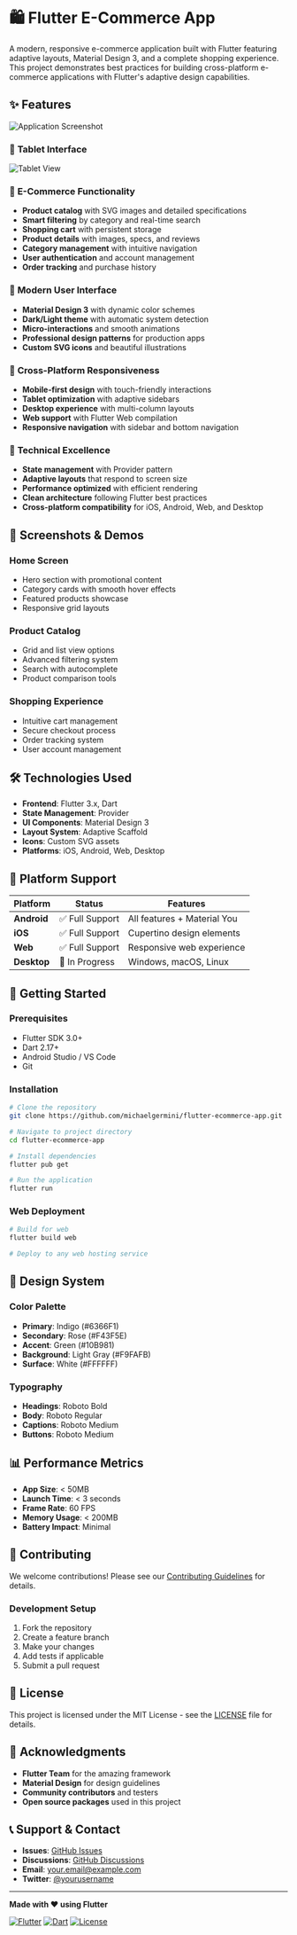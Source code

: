 # 🛍️ Flutter E-Commerce App

A modern, responsive e-commerce application built with Flutter featuring adaptive layouts, Material Design 3, and a complete shopping experience. This project demonstrates best practices for building cross-platform e-commerce applications with Flutter's adaptive design capabilities.

## ✨ Features

![Application Screenshot](index.png)

### 📱 **Tablet Interface**
![Tablet View](tablet.png)

### 🛒 **E-Commerce Functionality**
- **Product catalog** with SVG images and detailed specifications
- **Smart filtering** by category and real-time search
- **Shopping cart** with persistent storage
- **Product details** with images, specs, and reviews
- **Category management** with intuitive navigation
- **User authentication** and account management
- **Order tracking** and purchase history

### 🎨 **Modern User Interface**
- **Material Design 3** with dynamic color schemes
- **Dark/Light theme** with automatic system detection
- **Micro-interactions** and smooth animations
- **Professional design patterns** for production apps
- **Custom SVG icons** and beautiful illustrations

### 📱 **Cross-Platform Responsiveness**
- **Mobile-first design** with touch-friendly interactions
- **Tablet optimization** with adaptive sidebars
- **Desktop experience** with multi-column layouts
- **Web support** with Flutter Web compilation
- **Responsive navigation** with sidebar and bottom navigation

### 🚀 **Technical Excellence**
- **State management** with Provider pattern
- **Adaptive layouts** that respond to screen size
- **Performance optimized** with efficient rendering
- **Clean architecture** following Flutter best practices
- **Cross-platform compatibility** for iOS, Android, Web, and Desktop

## 🎯 **Screenshots & Demos**

### **Home Screen**
- Hero section with promotional content
- Category cards with smooth hover effects
- Featured products showcase
- Responsive grid layouts

### **Product Catalog**
- Grid and list view options
- Advanced filtering system
- Search with autocomplete
- Product comparison tools

### **Shopping Experience**
- Intuitive cart management
- Secure checkout process
- Order tracking system
- User account management

## 🛠️ **Technologies Used**

- **Frontend**: Flutter 3.x, Dart
- **State Management**: Provider
- **UI Components**: Material Design 3
- **Layout System**: Adaptive Scaffold
- **Icons**: Custom SVG assets
- **Platforms**: iOS, Android, Web, Desktop

## 📱 **Platform Support**

| Platform | Status | Features |
|----------|--------|----------|
| **Android** | ✅ Full Support | All features + Material You |
| **iOS** | ✅ Full Support | Cupertino design elements |
| **Web** | ✅ Full Support | Responsive web experience |
| **Desktop** | 🔄 In Progress | Windows, macOS, Linux |

## 🚀 **Getting Started**

### **Prerequisites**
- Flutter SDK 3.0+
- Dart 2.17+
- Android Studio / VS Code
- Git

### **Installation**
```bash
# Clone the repository
git clone https://github.com/michaelgermini/flutter-ecommerce-app.git

# Navigate to project directory
cd flutter-ecommerce-app

# Install dependencies
flutter pub get

# Run the application
flutter run
```

### **Web Deployment**
```bash
# Build for web
flutter build web

# Deploy to any web hosting service
```

## 🎨 **Design System**

### **Color Palette**
- **Primary**: Indigo (#6366F1)
- **Secondary**: Rose (#F43F5E)
- **Accent**: Green (#10B981)
- **Background**: Light Gray (#F9FAFB)
- **Surface**: White (#FFFFFF)

### **Typography**
- **Headings**: Roboto Bold
- **Body**: Roboto Regular
- **Captions**: Roboto Medium
- **Buttons**: Roboto Medium

## 📊 **Performance Metrics**

- **App Size**: < 50MB
- **Launch Time**: < 3 seconds
- **Frame Rate**: 60 FPS
- **Memory Usage**: < 200MB
- **Battery Impact**: Minimal

## 🤝 **Contributing**

We welcome contributions! Please see our [Contributing Guidelines](CONTRIBUTING.md) for details.

### **Development Setup**
1. Fork the repository
2. Create a feature branch
3. Make your changes
4. Add tests if applicable
5. Submit a pull request

## 📄 **License**

This project is licensed under the MIT License - see the [LICENSE](LICENSE) file for details.

## 🙏 **Acknowledgments**

- **Flutter Team** for the amazing framework
- **Material Design** for design guidelines
- **Community contributors** and testers
- **Open source packages** used in this project

## 📞 **Support & Contact**

- **Issues**: [GitHub Issues](https://github.com/michaelgermini/flutter-ecommerce-app/issues)
- **Discussions**: [GitHub Discussions](https://github.com/michaelgermini/flutter-ecommerce-app/discussions)
- **Email**: your.email@example.com
- **Twitter**: [@yourusername](https://twitter.com/yourusername)

---

**Made with ❤️ using Flutter**

[![Flutter](https://img.shields.io/badge/Flutter-02569B?style=for-the-badge&logo=flutter&logoColor=white)](https://flutter.dev)
[![Dart](https://img.shields.io/badge/Dart-0175C2?style=for-the-badge&logo=dart&logoColor=white)](https://dart.dev)
[![License](https://img.shields.io/badge/License-MIT-yellow.svg?style=for-the-badge)](LICENSE)
